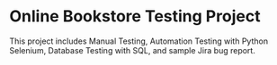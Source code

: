# Online Bookstore Testing Project
This project includes Manual Testing, Automation Testing with Python Selenium, Database Testing with SQL, and sample Jira bug report.